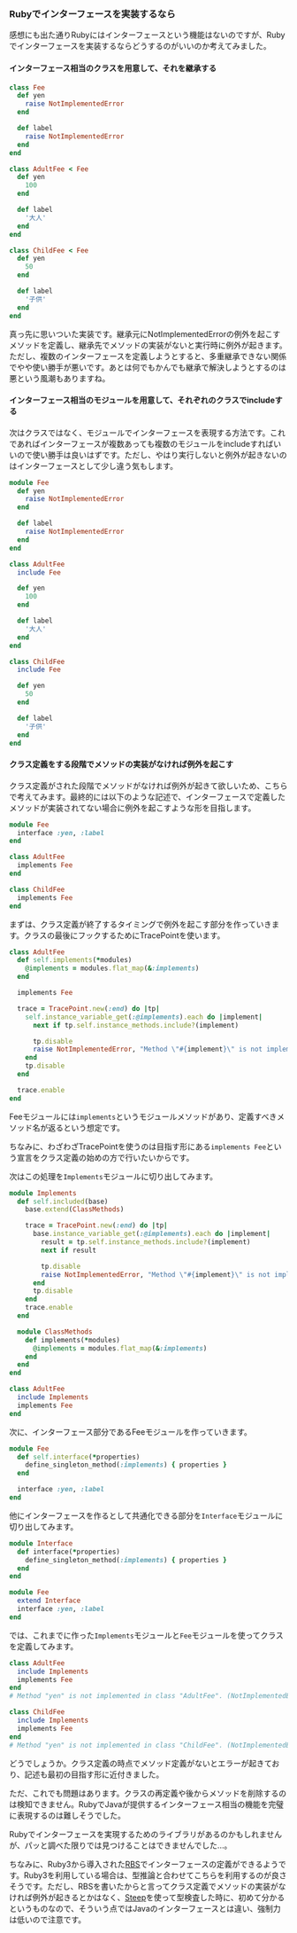 ### Rubyでインターフェースを実装するなら

感想にも出た通りRubyにはインターフェースという機能はないのですが、Rubyでインターフェースを実装するならどうするのがいいのか考えてみました。

#### インターフェース相当のクラスを用意して、それを継承する

```ruby
class Fee
  def yen
    raise NotImplementedError
  end

  def label
    raise NotImplementedError
  end
end

class AdultFee < Fee
  def yen
    100
  end

  def label
    '大人'
  end
end

class ChildFee < Fee
  def yen
    50
  end

  def label
    '子供'
  end
end
```

真っ先に思いついた実装です。継承元にNotImplementedErrorの例外を起こすメソッドを定義し、継承先でメソッドの実装がないと実行時に例外が起きます。ただし、複数のインターフェースを定義しようとすると、多重継承できない関係でやや使い勝手が悪いです。あとは何でもかんでも継承で解決しようとするのは悪という風潮もありますね。

#### インターフェース相当のモジュールを用意して、それぞれのクラスでincludeする

次はクラスではなく、モジュールでインターフェースを表現する方法です。これであればインターフェースが複数あっても複数のモジュールをincludeすればいいので使い勝手は良いはずです。ただし、やはり実行しないと例外が起きないのはインターフェースとして少し違う気もします。

```ruby
module Fee
  def yen
    raise NotImplementedError
  end

  def label
    raise NotImplementedError
  end
end

class AdultFee
  include Fee

  def yen
    100
  end

  def label
    '大人'
  end
end

class ChildFee
  include Fee

  def yen
    50
  end

  def label
    '子供'
  end
end
```

#### クラス定義をする段階でメソッドの実装がなければ例外を起こす

クラス定義がされた段階でメソッドがなければ例外が起きて欲しいため、こちらで考えてみます。最終的には以下のような記述で、インターフェースで定義したメソッドが実装されてない場合に例外を起こすような形を目指します。

```ruby
module Fee
  interface :yen, :label
end

class AdultFee
  implements Fee
end

class ChildFee
  implements Fee
end
```

まずは、クラス定義が終了するタイミングで例外を起こす部分を作っていきます。クラスの最後にフックするためにTracePointを使います。

```ruby
class AdultFee
  def self.implements(*modules)
    @implements = modules.flat_map(&:implements)
  end

  implements Fee

  trace = TracePoint.new(:end) do |tp|
    self.instance_variable_get(:@implements).each do |implement|
      next if tp.self.instance_methods.include?(implement)

      tp.disable
      raise NotImplementedError, "Method \"#{implement}\" is not implemented in class \"#{self.name}\"."
    end
    tp.disable
  end

  trace.enable
end
```

Feeモジュールには`implements`というモジュールメソッドがあり、定義すべきメソッド名が返るという想定です。

ちなみに、わざわざTracePointを使うのは目指す形にある`implements Fee`という宣言をクラス定義の始めの方で行いたいからです。

次はこの処理を`Implements`モジュールに切り出してみます。

```ruby
module Implements
  def self.included(base)
    base.extend(ClassMethods)

    trace = TracePoint.new(:end) do |tp|
      base.instance_variable_get(:@implements).each do |implement|
        result = tp.self.instance_methods.include?(implement)
        next if result

        tp.disable
        raise NotImplementedError, "Method \"#{implement}\" is not implemented in class \"#{base.name}\"."
      end
      tp.disable
    end
    trace.enable
  end

  module ClassMethods
    def implements(*modules)
      @implements = modules.flat_map(&:implements)
    end
  end
end

class AdultFee
  include Implements
  implements Fee
end
```

次に、インターフェース部分であるFeeモジュールを作っていきます。

```ruby
module Fee
  def self.interface(*properties)
    define_singleton_method(:implements) { properties }
  end

  interface :yen, :label
end
```

他にインターフェースを作るとして共通化できる部分を`Interface`モジュールに切り出してみます。

```ruby
module Interface
  def interface(*properties)
    define_singleton_method(:implements) { properties }
  end
end

module Fee
  extend Interface
  interface :yen, :label
end
```

では、これまでに作った`Implements`モジュールと`Fee`モジュールを使ってクラスを定義してみます。

```ruby
class AdultFee
  include Implements
  implements Fee
end
# Method "yen" is not implemented in class "AdultFee". (NotImplementedError)

class ChildFee
  include Implements
  implements Fee
end
# Method "yen" is not implemented in class "ChildFee". (NotImplementedError)
```

どうでしょうか。クラス定義の時点でメソッド定義がないとエラーが起きており、記述も最初の目指す形に近付きました。

ただ、これでも問題はあります。クラスの再定義や後からメソッドを削除するのは検知できません。RubyでJavaが提供するインターフェース相当の機能を完璧に表現するのは難しそうでした。

Rubyでインターフェースを実現するためのライブラリがあるのかもしれませんが、パッと調べた限りでは見つけることはできませんでした...。

ちなみに、Ruby3から導入された[RBS](https://github.com/ruby/rbs)でインターフェースの定義ができるようです。Ruby3を利用している場合は、型推論と合わせてこちらを利用するのが良さそうです。ただし、RBSを書いたからと言ってクラス定義でメソッドの実装がなければ例外が起きるとかはなく、[Steep](https://github.com/soutaro/steep)を使って型検査した時に、初めて分かるというものなので、そういう点ではJavaのインターフェースとは違い、強制力は低いので注意です。
